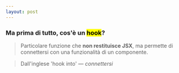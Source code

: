 ```yaml
---
layout: post
---
```

<h3>Ma prima di tutto, cos'è un <mark>hook</mark>?</h3>

> Particolare funzione che **non restituisce JSX**, ma permette di connettersi con una funzionalità di un componente.

> Dall'inglese 'hook into' — *connettersi*